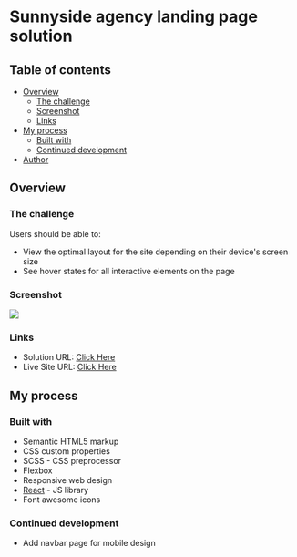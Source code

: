 # Sunnyside agency landing page solution

## Table of contents

- [Overview](#overview)
  - [The challenge](#the-challenge)
  - [Screenshot](#screenshot)
  - [Links](#links)
- [My process](#my-process)
  - [Built with](#built-with)
  - [Continued development](#continued-development)
- [Author](#author)

## Overview

### The challenge

Users should be able to:

- View the optimal layout for the site depending on their device's screen size
- See hover states for all interactive elements on the page

### Screenshot

![](./images/Screenshot/Screenshot.png)

### Links

- Solution URL: [Click Here](https://github.com/YourNeptune/Sunnyside-agency-landing-page)
- Live Site URL: [Click Here](https://yourneptune.github.io/Sunnyside-agency-landing-page/)

## My process

### Built with

- Semantic HTML5 markup
- CSS custom properties
- SCSS - CSS preprocessor
- Flexbox
- Responsive web design
- [React](https://reactjs.org/) - JS library
- Font awesome icons


### Continued development

- Add navbar page for mobile design




